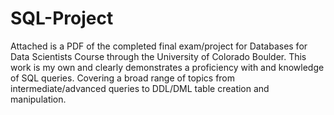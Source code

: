 # SQL-Project
Attached is a PDF of the completed final exam/project for Databases for Data Scientists Course through the University of Colorado Boulder. 
This work is my own and clearly demonstrates a proficiency with and knowledge of SQL queries.
Covering a broad range of topics from intermediate/advanced queries to DDL/DML table creation and manipulation. 
